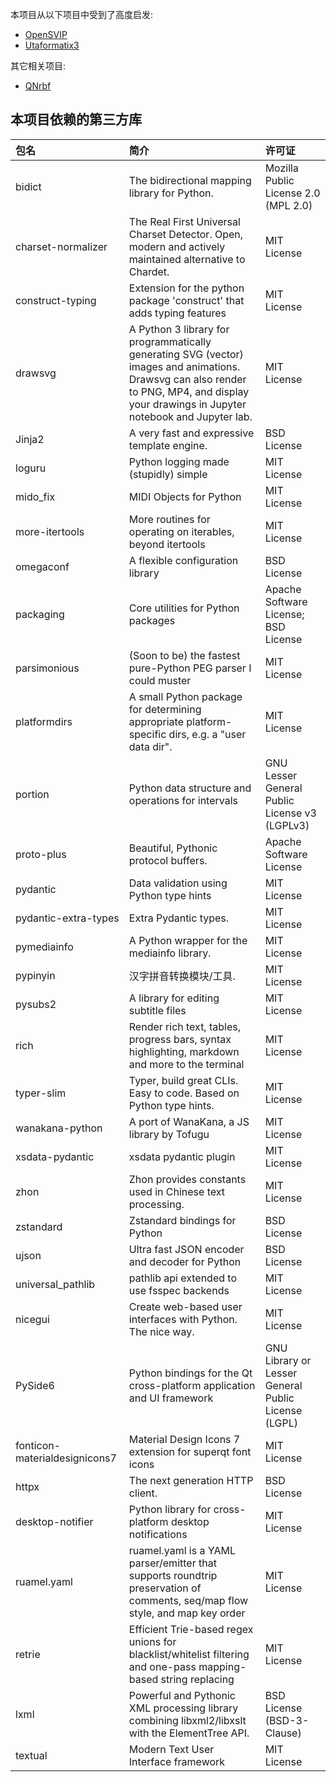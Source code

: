 本项目从以下项目中受到了高度启发:

- [OpenSVIP](https://github.com/yqzhishen/opensvip)
- [Utaformatix3](https://github.com/sdercolin/utaformatix3)

其它相关项目:

- [QNrbf](https://github.com/SineStriker/QNrbf)

## 本项目依赖的第三方库
| 包名                            | 简介                                                                                                                                                                                          | 许可证                                                 |
|:----------------------------- |:------------------------------------------------------------------------------------------------------------------------------------------------------------------------------------------- |:--------------------------------------------------- |
| bidict                        | The bidirectional mapping library for Python.                                                                                                                                               | Mozilla Public License 2.0 (MPL 2.0)                |
| charset-normalizer            | The Real First Universal Charset Detector. Open, modern and actively maintained alternative to Chardet.                                                                                     | MIT License                                         |
| construct-typing              | Extension for the python package 'construct' that adds typing features                                                                                                                      | MIT License                                         |
| drawsvg                       | A Python 3 library for programmatically generating SVG (vector) images and animations.  Drawsvg can also render to PNG, MP4, and display your drawings in Jupyter notebook and Jupyter lab. | MIT License                                         |
| Jinja2                        | A very fast and expressive template engine.                                                                                                                                                 | BSD License                                         |
| loguru                        | Python logging made (stupidly) simple                                                                                                                                                       | MIT License                                         |
| mido_fix                      | MIDI Objects for Python                                                                                                                                                                     | MIT License                                         |
| more-itertools                | More routines for operating on iterables, beyond itertools                                                                                                                                  | MIT License                                         |
| omegaconf                     | A flexible configuration library                                                                                                                                                            | BSD License                                         |
| packaging                     | Core utilities for Python packages                                                                                                                                                          | Apache Software License; BSD License                |
| parsimonious                  | (Soon to be) the fastest pure-Python PEG parser I could muster                                                                                                                              | MIT License                                         |
| platformdirs                  | A small Python package for determining appropriate platform-specific dirs, e.g. a "user data dir".                                                                                          | MIT License                                         |
| portion                       | Python data structure and operations for intervals                                                                                                                                          | GNU Lesser General Public License v3 (LGPLv3)       |
| proto-plus                    | Beautiful, Pythonic protocol buffers.                                                                                                                                                       | Apache Software License                             |
| pydantic                      | Data validation using Python type hints                                                                                                                                                     | MIT License                                         |
| pydantic-extra-types          | Extra Pydantic types.                                                                                                                                                                       | MIT License                                         |
| pymediainfo                   | A Python wrapper for the mediainfo library.                                                                                                                                                 | MIT License                                         |
| pypinyin                      | 汉字拼音转换模块/工具.                                                                                                                                                                                | MIT License                                         |
| pysubs2                       | A library for editing subtitle files                                                                                                                             | MIT License                                         |
| rich                          | Render rich text, tables, progress bars, syntax highlighting, markdown and more to the terminal                                                                                             | MIT License                                         |
| typer-slim                    | Typer, build great CLIs. Easy to code. Based on Python type hints.                                                                                                                          | MIT License                                         |
| wanakana-python               | A port of WanaKana, a JS library by Tofugu                                                                                                                                                  | MIT License                                         |
| xsdata-pydantic               | xsdata pydantic plugin                                                                                                                                                              | MIT License                                         |
| zhon                          | Zhon provides constants used in Chinese text processing.                                                                                                                                    | MIT License                                         |
| zstandard                     | Zstandard bindings for Python                                                                                                                                                               | BSD License                                         |
| ujson                         | Ultra fast JSON encoder and decoder for Python                                                                                                                                              | BSD License                                         |
| universal_pathlib             | pathlib api extended to use fsspec backends                                                                                                                                                 | MIT License                                         |
| nicegui                       | Create web-based user interfaces with Python. The nice way.                                                                                                                                 | MIT License                                         |
| PySide6                       | Python bindings for the Qt cross-platform application and UI framework                                                                                                                      | GNU Library or Lesser General Public License (LGPL) |
| fonticon-materialdesignicons7 | Material Design Icons 7 extension for superqt font icons                                                                                                                                    | MIT License                                         |
| httpx                         | The next generation HTTP client.                                                                                                                                                            | BSD License                                         |
| desktop-notifier              | Python library for cross-platform desktop notifications                                                                                                                                     | MIT License                                         |
| ruamel.yaml                   | ruamel.yaml is a YAML parser/emitter that supports roundtrip preservation of comments, seq/map flow style, and map key order                                                                | MIT License                                         |
| retrie                        | Efficient Trie-based regex unions for blacklist/whitelist filtering and one-pass mapping-based string replacing                                                            | MIT License                                         |
| lxml                          | Powerful and Pythonic XML processing library combining libxml2/libxslt with the ElementTree API.                                                                 | BSD License (BSD-3-Clause)                          |
| textual                       | Modern Text User Interface framework                                                                 | MIT License                                         |